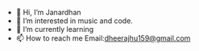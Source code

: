 - 👋 Hi, I’m Janardhan
- 👀 I’m interested in music and code.
- 🌱 I’m currently learning 
- 📫 How to reach me Email:dheerajhu159@gmail.com

<!---
Dheeraj-rar/Dheeraj-rar is a ✨ special ✨ repository because its `README.md` (this file) appears on your GitHub profile.
You can click the Preview link to take a look at your changes.
--->
